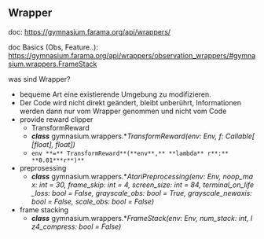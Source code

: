 Wrapper
---
doc: https://gymnasium.farama.org/api/wrappers/

doc Basics (Obs, Feature..): https://gymnasium.farama.org/api/wrappers/observation_wrappers/#gymnasium.wrappers.FrameStack

was sind Wrapper?
- bequeme Art eine existierende Umgebung zu modifizieren.
- Der Code wird nicht direkt geändert, bleibt unberührt, Informationen werden dann nur vom Wrapper genommen und nicht vom Code
- provide reward clipper
    - TransformReward
    - ***class*** gymnasium.wrappers.**TransformReward(*env: Env, *f: Callable[[float], float]*)**
    - `env **=** TransformReward**(**env**,** **lambda** r**:** **0.01***r**)**`
- preprosessing
    - ***class*** gymnasium.wrappers.**AtariPreprocessing(*env: Env, *noop_max: int = 30*, *frame_skip: int = 4*, *screen_size: int = 84*, *terminal_on_life_loss: bool = False*, *grayscale_obs: bool = True*, *grayscale_newaxis: bool = False*, *scale_obs: bool = False*)**
- frame stacking
    - ***class*** gymnasium.wrappers.**FrameStack(*env: Env, *num_stack: int*, *lz4_compress: bool = False)***